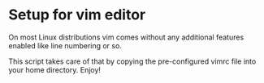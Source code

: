 # Setup for vim editor

On most Linux distributions vim comes without any additional features enabled like line numbering or so.

This script takes care of that by copying the pre-configured vimrc file into your home directory. Enjoy!
